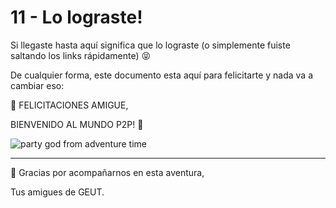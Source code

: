 # 11 - Lo lograste!

Si llegaste hasta aquí significa que lo lograste (o simplemente fuiste saltando los links rápidamente) :stuck_out_tongue_closed_eyes:

De cualquier forma, este documento esta aquí para felicitarte y nada va a cambiar eso:

:tada: FELICITACIONES AMIGUE,

BIENVENIDO AL MUNDO P2P! :tada:

![party god from adventure time](https://bukk.it/partygod.gif)
___
:clap: Gracias por acompañarnos en esta aventura,

Tus amigues de GEUT.
